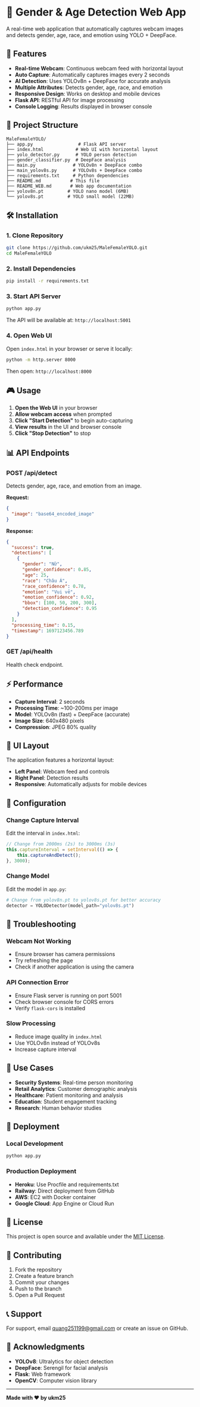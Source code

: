 # 🎯 Gender & Age Detection Web App

A real-time web application that automatically captures webcam images and detects gender, age, race, and emotion using YOLO + DeepFace.

## 🚀 Features

- **Real-time Webcam**: Continuous webcam feed with horizontal layout
- **Auto Capture**: Automatically captures images every 2 seconds
- **AI Detection**: Uses YOLOv8n + DeepFace for accurate analysis
- **Multiple Attributes**: Detects gender, age, race, and emotion
- **Responsive Design**: Works on desktop and mobile devices
- **Flask API**: RESTful API for image processing
- **Console Logging**: Results displayed in browser console

## 📁 Project Structure

```
MaleFemaleYOLO/
├── app.py                 # Flask API server
├── index.html            # Web UI with horizontal layout
├── yolo_detector.py      # YOLO person detection
├── gender_classifier.py  # DeepFace analysis
├── main.py              # YOLOv8n + DeepFace combo
├── main_yolov8s.py      # YOLOv8s + DeepFace combo
├── requirements.txt     # Python dependencies
├── README.md           # This file
├── README_WEB.md       # Web app documentation
├── yolov8n.pt         # YOLO nano model (6MB)
└── yolov8s.pt         # YOLO small model (22MB)
```

## 🛠️ Installation

### 1. Clone Repository
```bash
git clone https://github.com/ukm25/MaleFemaleYOLO.git
cd MaleFemaleYOLO
```

### 2. Install Dependencies
```bash
pip install -r requirements.txt
```

### 3. Start API Server
```bash
python app.py
```
The API will be available at: `http://localhost:5001`

### 4. Open Web UI
Open `index.html` in your browser or serve it locally:
```bash
python -m http.server 8000
```
Then open: `http://localhost:8000`

## 🎮 Usage

1. **Open the Web UI** in your browser
2. **Allow webcam access** when prompted
3. **Click "Start Detection"** to begin auto-capturing
4. **View results** in the UI and browser console
5. **Click "Stop Detection"** to stop

## 📊 API Endpoints

### POST /api/detect
Detects gender, age, race, and emotion from an image.

**Request:**
```json
{
  "image": "base64_encoded_image"
}
```

**Response:**
```json
{
  "success": true,
  "detections": [
    {
      "gender": "Nữ",
      "gender_confidence": 0.85,
      "age": 25,
      "race": "Châu Á",
      "race_confidence": 0.78,
      "emotion": "Vui vẻ",
      "emotion_confidence": 0.92,
      "bbox": [100, 50, 200, 300],
      "detection_confidence": 0.95
    }
  ],
  "processing_time": 0.15,
  "timestamp": 1697123456.789
}
```

### GET /api/health
Health check endpoint.

## ⚡ Performance

- **Capture Interval**: 2 seconds
- **Processing Time**: ~100-200ms per image
- **Model**: YOLOv8n (fast) + DeepFace (accurate)
- **Image Size**: 640x480 pixels
- **Compression**: JPEG 80% quality

## 🎨 UI Layout

The application features a horizontal layout:
- **Left Panel**: Webcam feed and controls
- **Right Panel**: Detection results
- **Responsive**: Automatically adjusts for mobile devices

## 🔧 Configuration

### Change Capture Interval
Edit the interval in `index.html`:
```javascript
// Change from 2000ms (2s) to 3000ms (3s)
this.captureInterval = setInterval(() => {
    this.captureAndDetect();
}, 3000);
```

### Change Model
Edit the model in `app.py`:
```python
# Change from yolov8n.pt to yolov8s.pt for better accuracy
detector = YOLODetector(model_path="yolov8s.pt")
```

## 🐛 Troubleshooting

### Webcam Not Working
- Ensure browser has camera permissions
- Try refreshing the page
- Check if another application is using the camera

### API Connection Error
- Ensure Flask server is running on port 5001
- Check browser console for CORS errors
- Verify `flask-cors` is installed

### Slow Processing
- Reduce image quality in `index.html`
- Use YOLOv8n instead of YOLOv8s
- Increase capture interval

## 🎯 Use Cases

- **Security Systems**: Real-time person monitoring
- **Retail Analytics**: Customer demographic analysis
- **Healthcare**: Patient monitoring and analysis
- **Education**: Student engagement tracking
- **Research**: Human behavior studies

## 🚀 Deployment

### Local Development
```bash
python app.py
```

### Production Deployment
- **Heroku**: Use Procfile and requirements.txt
- **Railway**: Direct deployment from GitHub
- **AWS**: EC2 with Docker container
- **Google Cloud**: App Engine or Cloud Run

## 📝 License

This project is open source and available under the [MIT License](LICENSE).

## 🤝 Contributing

1. Fork the repository
2. Create a feature branch
3. Commit your changes
4. Push to the branch
5. Open a Pull Request

## 📞 Support

For support, email quang251199@gmail.com or create an issue on GitHub.

## 🎉 Acknowledgments

- **YOLOv8**: Ultralytics for object detection
- **DeepFace**: Serengil for facial analysis
- **Flask**: Web framework
- **OpenCV**: Computer vision library

---

**Made with ❤️ by ukm25**